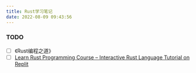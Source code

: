 ```yaml
---
title: Rust学习笔记
date: 2022-08-09 09:43:56
---
```

### TODO
- [ ] 《Rust编程之道》
- [ ] [Learn Rust Programming Course – Interactive Rust Language Tutorial on Replit](https://www.freecodecamp.org/news/rust-in-replit/)